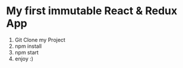 # My first immutable React &amp; Redux App

1. Git Clone my Project
2. npm install
3. npm start
4. enjoy :)
